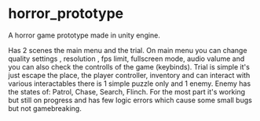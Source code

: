 # horror_prototype
A horror game prototype made in unity engine.

Has 2 scenes the main menu and the trial. On main menu you can change quality settings , resolution , fps limit, fullscreen mode, audio valume and you can also check the controlls of the game (keybinds). 
Trial is simple it's just escape the place, the player controller, inventory and can interact with various interactables
there is 1 simple puzzle only and 1 enemy. Enemy has the states of: Patrol, Chase, Search, Flinch.
For the most part it's working but still on progress and has few logic errors which cause some small bugs but not gamebreaking.

